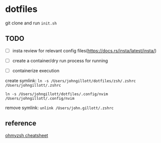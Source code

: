 # dotfiles

git clone and run `init.sh`

## TODO

- [ ] insta review for relevant config files(https://docs.rs/insta/latest/insta/)
- [ ] create a container/dry run process for running
- [ ] containerize execution


create symlink:
`ln -s /Users/johngillott/dotfiles/zsh/.zshrc /Users/johngillott/.zshrc`

`ln -s /Users/johngillott/dotfiles/.config/nvim /Users/johngillott/.config/nvim`

remove symlink:
`unlink /Users/john.gillott/.zshrc`

## reference

[ohmyzsh cheatsheet](https://github.com/ohmyzsh/ohmyzsh/wiki/Cheatsheet)
